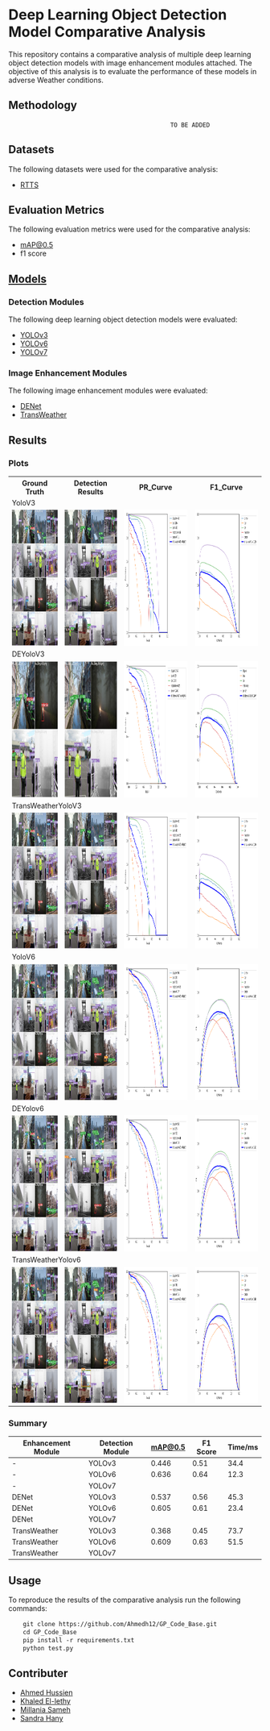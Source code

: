 # Deep Learning Object Detection Model Comparative Analysis

This repository contains a comparative analysis of multiple deep learning object detection models with image enhancement modules attached. The objective of this analysis is to evaluate the performance of these models in adverse Weather conditions.
 

## Methodology
```
                                             TO BE ADDED
```

## Datasets

The following datasets were used for the comparative analysis:

- [RTTS](https://drive.google.com/file/d/16xuZv5KKGLm-k4qgi-MRkrdYQxhQZrWR/view?usp=share_link)

## Evaluation Metrics

The following evaluation metrics were used for the comparative analysis:

- mAP@0.5
- f1 score

## [Models](https://drive.google.com/drive/folders/1SAlW2ZZjwZHpjudHtsBn6_bmaMAMVqoE?usp=share_link)

### Detection Modules

The following deep learning object detection models were evaluated:

- [YOLOv3](https://arxiv.org/pdf/1804.02767.pdf)
- [YOLOv6](https://arxiv.org/pdf/2209.02976.pdf)
- [YOLOv7](https://arxiv.org/pdf/2207.02696.pdf)

### Image Enhancement Modules

The following image enhancement modules were evaluated:

- [DENet](https://openaccess.thecvf.com/content/ACCV2022/papers/Qin_DENet_Detection-driven_Enhancement_Network_for_Object_Detection_under_Adverse_Weather_ACCV_2022_paper.pdf)
- [TransWeather](https://arxiv.org/pdf/2111.14813.pdf)


## Results

### Plots
<table>
    <tr>
        <th>Ground Truth</th>
        <th>Detection Results</th>
        <th>PR_Curve</th>
        <th>F1_Curve</th>
    </tr>
    <tr>
        <td colspan="4"> YoloV3 </td>
    </tr>
    <tr>
        <td><img src="screenshots/YOLOv3_inference_1/test_batch0_gt.jpg" width=270 height=270></td>
        <td><img src="screenshots/YOLOv3_inference_1/test_batch0_pred.jpg" width=270 height=270></td>
        <td><img src="screenshots/YOLOv3_inference_1/PR_curve.png" width=400 height=270></td>
        <td><img src="screenshots/YOLOv3_inference_1/F1_curve.png" width=400 height=270></td>
    </tr>
    <tr>
        <td colspan="4"> DEYoloV3 </td>
    </tr>
    <tr>
        <td><img src="screenshots/DEYOLOv3_inference_1/test_batch0_gt.jpg" width=270 height=270></td>
        <td><img src="screenshots/DEYOLOv3_inference_1/test_batch0_pred.jpg" width=270 height=270></td>
        <td><img src="screenshots/DEYOLOv3_inference_1/PR_curve.png" width=400 height=270></td>
        <td><img src="screenshots/DEYOLOv3_inference_1/F1_curve.png" width=400 height=270></td>
    </tr>
    <tr>
        <td colspan="4"> TransWeatherYoloV3 </td>
    </tr>
    <tr>
        <td><img src="screenshots/TransWeatherYOLOv3_inference_1/test_batch0_gt.jpg" width=270 height=270></td>
        <td><img src="screenshots/TransWeatherYOLOv3_inference_1/test_batch0_pred.jpg" width=270 height=270></td>
        <td><img src="screenshots/TransWeatherYOLOv3_inference_1/PR_curve.png" width=400 height=270></td>
        <td><img src="screenshots/TransWeatherYOLOv3_inference_1/F1_curve.png" width=400 height=270></td>
    </tr>
     <tr>
        <td colspan="4"> YoloV6 </td>
    </tr>
    <tr>
        <td><img src="screenshots/YOLOv6_inference_1/test_batch0_gt.jpg" width=270 height=270></td>
        <td><img src="screenshots/YOLOv6_inference_1/test_batch0_pred.jpg" width=270 height=270></td>
        <td><img src="screenshots/YOLOv6_inference_1/PR_curve.png" width=400 height=270></td>
        <td><img src="screenshots/YOLOv6_inference_1/F1_curve.png" width=400 height=270></td>
    </tr>
    <tr>
        <td colspan="4"> DEYolov6 </td>
    </tr>
    <tr>
        <td><img src="screenshots/DEYOLOv6_inference_1/test_batch0_gt.jpg" width=270 height=270></td>
        <td><img src="screenshots/DEYOLOv6_inference_1/test_batch0_pred.jpg" width=270 height=270></td>
        <td><img src="screenshots/DEYOLOv6_inference_1/PR_curve.png" width=400 height=270></td>
        <td><img src="screenshots/DEYOLOv6_inference_1/F1_curve.png" width=400 height=270></td>
    </tr>
    <tr>
        <td colspan="4"> TransWeatherYolov6 </td>
    </tr>
    <tr>
        <td><img src="screenshots/TransWeatherYOLOv6_inference_1/test_batch0_gt.jpg" width=270 height=270></td>
        <td><img src="screenshots/TransWeatherYOLOv6_inference_1/test_batch0_pred.jpg" width=270 height=270></td>
        <td><img src="screenshots/TransWeatherYOLOv6_inference_1/PR_curve.png" width=400 height=270></td>
        <td><img src="screenshots/TransWeatherYOLOv6_inference_1/F1_curve.png" width=400 height=270></td>
    </tr>
 </table>

### Summary

| Enhancement Module  | Detection Module   | mAP@0.5       | F1 Score | Time/ms |
| --------------------| -------------------| --------------| ---------| --------|
|        -            | YOLOv3             | 0.446         | 0.51     | 34.4    |
|        -            | YOLOv6             | 0.636         | 0.64     | 12.3    |
|        -            | YOLOv7             |               |          |         |
| DENet               | YOLOv3             | 0.537         | 0.56     | 45.3    |
| DENet               | YOLOv6             | 0.605         | 0.61     | 23.4    |
| DENet               | YOLOv7             |               |          |         |
| TransWeather        | YOLOv3             | 0.368         | 0.45     | 73.7    |
| TransWeather        | YOLOv6             | 0.609         | 0.63     | 51.5    |
| TransWeather        | YOLOv7             |               |          |         |

## Usage

To reproduce the results of the comparative analysis run the following commands:
```
    git clone https://github.com/Ahmedh12/GP_Code_Base.git
    cd GP_Code_Base
    pip install -r requirements.txt
    python test.py
```

## Contributer

- [Ahmed Hussien](https://github.com/Ahmedh12)
- [Khaled El-lethy](https://github.com/SandraHany)
- [Millania Sameh](https://github.com/MillaniaSameh)
- [Sandra Hany](https://github.com/SandraHany)
